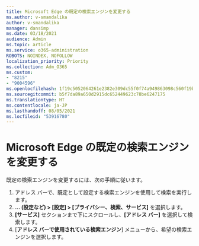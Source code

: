 ```yaml
---
title: Microsoft Edge の既定の検索エンジンを変更する
ms.author: v-smandalika
author: v-smandalika
manager: dansimp
ms.date: 03/18/2021
audience: Admin
ms.topic: article
ms.service: o365-administration
ROBOTS: NOINDEX, NOFOLLOW
localization_priority: Priority
ms.collection: Adm_O365
ms.custom:
- "8215"
- "9004596"
ms.openlocfilehash: 1f19c5052064261e2382e309dc55f0f74a949863098c560f19befbec78ec0cba
ms.sourcegitcommit: b5f7da89a650d2915dc652449623c78be6247175
ms.translationtype: HT
ms.contentlocale: ja-JP
ms.lasthandoff: 08/05/2021
ms.locfileid: "53916780"
---
```

# <a name="change-your-default-search-engine-in-microsoft-edge"></a>Microsoft Edge の既定の検索エンジンを変更する

既定の検索エンジンを変更するには、次の手順に従います。
1. アドレス バーで、既定として設定する検索エンジンを使用して検索を実行します。
2. **... (設定など) > [設定] > [プライバシー、検索、サービス]** を選択します。
3. **[サービス]** セクションまで下にスクロールし、**[アドレス バー]** を選択して検索します。
4. [**アドレス バーで使用されている検索エンジン**] メニューから、希望の検索エンジンを選択します。


